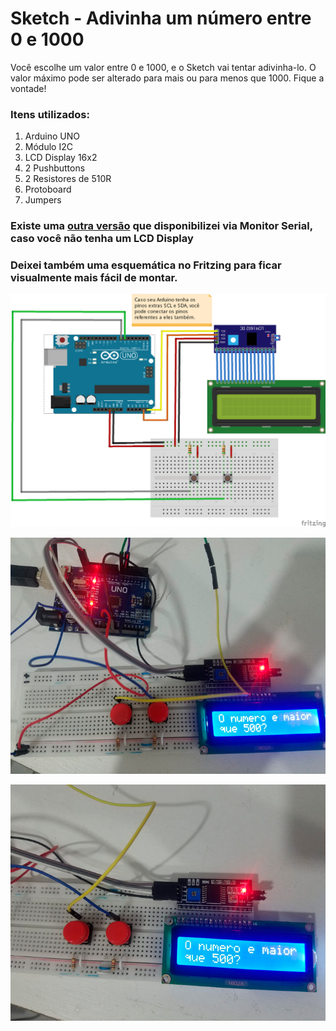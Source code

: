 # Sketch - Adivinha um número entre 0 e 1000

Você escolhe um valor entre 0 e 1000, e o Sketch vai tentar adivinha-lo.
O valor máximo pode ser alterado para mais ou para menos que 1000. Fique a vontade!

### Itens utilizados:
1. Arduino UNO
2. Módulo I2C
3. LCD Display 16x2
3. 2 Pushbuttons
4. 2 Resistores de 510R
5. Protoboard
6. Jumpers

### Existe uma [outra versão](https://github.com/danilofariadutra/Arduino/tree/master/Adivinha_Numero) que disponibilizei via Monitor Serial, caso você não tenha um LCD Display

### Deixei também uma esquemática no Fritzing para ficar visualmente mais fácil de montar.

![](img/Arduino_Uno_I2C_LCD.png)

![](img/img1.png)

![](img/img2.png)
